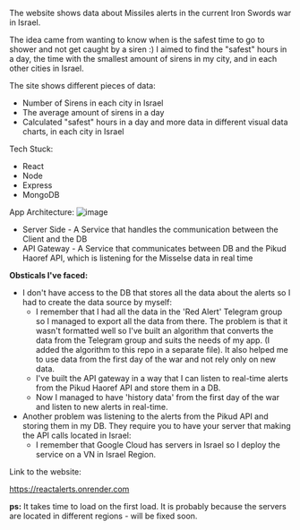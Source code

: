 The website shows data about Missiles alerts in the current Iron Swords war in Israel.

The idea came from wanting to know when is the safest time to go to shower and not get caught by a siren :) I aimed to find the "safest" hours in a day, the time with the smallest amount of sirens in my city, and in each other cities in Israel.

The site shows different pieces of data:

- Number of Sirens in each city in Israel 
- The average amount of sirens in a day 
- Calculated "safest" hours in a day and more data in different visual data charts, in each city in Israel

Tech Stuck:
- React
- Node
- Express
- MongoDB

App Architecture: 
![image](https://github.com/Vichenchov/ReactAlerts/assets/63870370/951d6e5f-a35b-4ef2-abe8-dfeef22e459a)

- Server Side - A Service that handles the communication between the Client and the DB
- API Gateway - A Service that communicates between DB and the Pikud Haoref API, which is listening for the Misselse data in real time

**Obsticals I've faced:**
- I don't have access to the DB that stores all the data about the alerts so I had to create the data source by myself:
    - I remember that I had all the data in the 'Red Alert' Telegram group so I managed to export all the data from there. The problem is that it wasn't formatted well so I've built an algorithm that converts the        data from the Telegram group and suits the needs of my app. (I added the algorithm to this repo in a separate file).
      It also helped me to use data from the first day of the war and not rely only on new data.
    - I've built the API gateway in a way that I can listen to real-time alerts from the Pikud Haoref API and store them in a DB.
    - Now I managed to have 'history data' from the first day of the war and listen to new alerts in real-time.
- Another problem was listening to the alerts from the Pikud API and storing them in my DB. They require you to have your server that making the API calls located in Israel:
  - I remember that Google Cloud has servers in Israel so I deploy the service on a VN in Israel Region.


Link to the website:

https://reactalerts.onrender.com

**ps:**
It takes time to load on the first load. It is probably because the servers are located in different regions - will be fixed soon.
